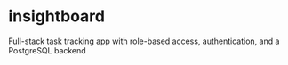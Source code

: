 # insightboard
Full-stack task tracking app with role-based access, authentication, and a PostgreSQL backend
